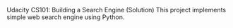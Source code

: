 Udacity CS101: Building a Search Engine (Solution)
This project implements simple web search engine using Python. 